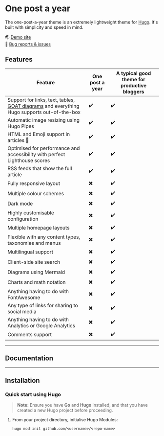 # One post a year

The one-post-a-year theme is an extremely lightweight theme for [Hugo](https://gohugo.io). It's built with simplicity and speed in mind.

🌏 [Demo site](https://jpanther.github.io/congo/)  
🐛 [Bug reports & issues](https://github.com/jarv/one-post-per-year/issues)

## Features
| Feature | One post a year | A typical good theme for productive bloggers |
| --- | --- | --- |
| Support for links, text, tables, [GOAT diagrams](https://gohugo.io/content-management/diagrams/) and everything Hugo supports out-of-the-box | ✔️ | ✔️ | 
| Automatic image resizing using Hugo Pipes | ✔️ | ✔️ | 
| HTML and Emoji support in articles 🎉 | ✔️ | ✔️ | 
| Optimised for performance and accessibility with perfect Lighthouse scores | ✔️ | ✔️ | 
| RSS feeds that show the full article | ✔️ | ✔️ | 
| Fully responsive layout | ✖️ | ✔️ |
| Multiple colour schemes | ✖️ | ✔️ |
| Dark mode | ✖️ | ✔️ |
| Highly customisable configuration | ✖️ | ✔️ |
| Multiple homepage layouts | ✖️ | ✔️ |
| Flexible with any content types, taxonomies and menus | ✖️ | ✔️ |
| Multilingual support | ✖️ | ✔️ |
| Client-side site search | ✖️ | ✔️ |
| Diagrams using Mermaid |  ✖️ | ✔️ |
| Charts and math notation |  ✖️ | ✔️ |
| Anything having to do with FontAwesome | ✖️ | ✔️ |
| Any type of links for sharing to social media |  ✖️ | ✔️ |
| Anything having to do with Analytics or Google Analytics |  ✖️ | ✔️ |
| Comments support |  ✖️ | ✔️ |


---

## Documentation


---

## Installation


### Quick start using Hugo

> **Note:** Ensure you have **Go** and **Hugo** installed, and that you have created a new Hugo project before proceeding.

1. From your project directory, initialise Hugo Modules:

   ```shell
   hugo mod init github.com/<username>/<repo-name>
   ```

